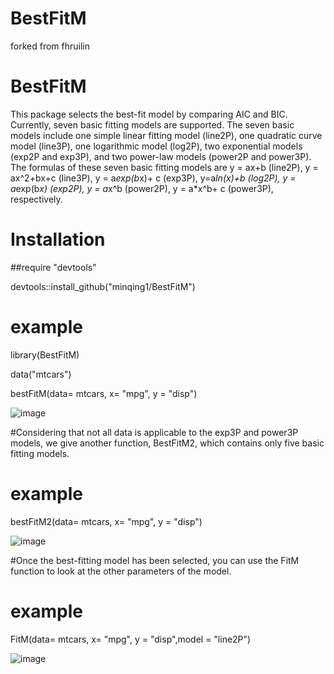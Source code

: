 # BestFitM
forked from fhruilin

# BestFitM
This package selects the best-fit model by comparing AIC and BIC. Currently, seven basic fitting models are supported. The seven basic models include one simple linear fitting model (line2P), one quadratic curve model (line3P), one logarithmic model (log2P), two exponential models (exp2P and exp3P), and two power-law models (power2P and power3P).
The formulas of these seven basic fitting models are y = ax+b (line2P), y = ax^2+bx+c (line3P), y = a*exp(b*x)+ c (exp3P), y=a*ln(x)+b (log2P), y = a*exp(b*x) (exp2P), y = a*x^b (power2P), y = a*x^b+ c (power3P), respectively.

# Installation
##require "devtools"

devtools::install_github("minqing1/BestFitM")

# example
library(BestFitM)

data("mtcars")

bestFitM(data= mtcars, x= "mpg", y = "disp")

![image](https://user-images.githubusercontent.com/50893444/126153624-7b74ff97-08b0-4ea0-8c1e-10938a0d98ea.png)


#Considering that not all data is applicable to the exp3P and power3P models, we give another function, BestFitM2, which contains only five basic fitting models.

# example
bestFitM2(data= mtcars, x= "mpg", y = "disp")

![image](https://user-images.githubusercontent.com/50893444/126153865-b7bc7c49-0b7c-4d6a-8392-31602aa3cfdd.png)


#Once the best-fitting model has been selected, you can use the FitM function to look at the other parameters of the model.

# example
FitM(data= mtcars, x= "mpg", y = "disp",model = "line2P")

![image](https://user-images.githubusercontent.com/50893444/126153914-95642b8c-b347-48c0-acbf-9e5cf40c6b08.png)

